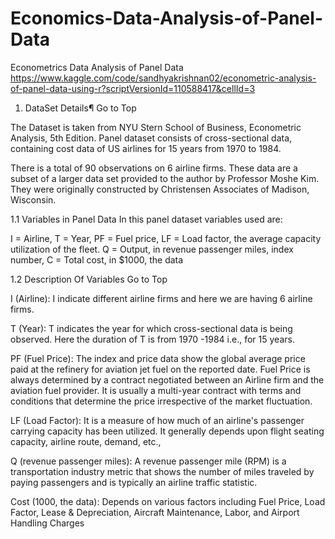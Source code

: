 # Economics-Data-Analysis-of-Panel-Data
Econometrics Data Analysis of Panel Data
https://www.kaggle.com/code/sandhyakrishnan02/econometric-analysis-of-panel-data-using-r?scriptVersionId=110588417&cellId=3

1. DataSet Details¶
Go to Top

The Dataset is taken from NYU Stern School of Business, Econometric Analysis, 5th Edition. Panel dataset consists of cross-sectional data, containing cost data of US airlines for 15 years from 1970 to 1984.

There is a total of 90 observations on 6 airline firms. These data are a subset of a larger data set provided to the author by Professor Moshe Kim. They were originally constructed by Christensen Associates of Madison, Wisconsin.



1.1 Variables in Panel Data
In this panel dataset variables used are:

I = Airline,
T = Year,
PF = Fuel price,
LF = Load factor, the average capacity utilization of the fleet.
Q = Output, in revenue passenger miles, index number,
C = Total cost, in $1000, the data


1.2 Description Of Variables
Go to Top

I (Airline): I indicate different airline firms and here we are having 6 airline firms.

T (Year): T indicates the year for which cross-sectional data is being observed. Here the duration of T is from 1970 -1984 i.e., for 15 years.

PF (Fuel Price): The index and price data show the global average price paid at the refinery for aviation jet fuel on the reported date. Fuel Price is always determined by a contract negotiated between an Airline firm and the aviation fuel provider. It is usually a multi-year contract with terms and conditions that determine the price irrespective of the market fluctuation.

LF (Load Factor): It is a measure of how much of an airline's passenger carrying capacity has been utilized. It generally depends upon flight seating capacity, airline route, demand, etc.,

Q (revenue passenger miles): A revenue passenger mile (RPM) is a transportation industry metric that shows the number of miles traveled by paying passengers and is typically an airline traffic statistic.

Cost (1000, the data): Depends on various factors including Fuel Price, Load Factor, Lease & Depreciation, Aircraft Maintenance, Labor, and Airport Handling Charges
